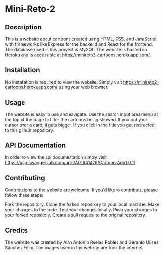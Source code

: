 # Mini-Reto-2

## Description

This is a website about cartoons created using HTML, CSS, and JavaScript with frameworks like Express for the backend and React for the frontend. The database used in this proyect is MySQL. The website is hosted on Heroku and is accessible at https://minireto2-cartoons.herokuapp.com/.

## Installation

No installation is required to view the website. Simply visit https://minireto2-cartoons.herokuapp.com/ using your web browser.

## Usage

The website is easy to use and navigate. Use the search input area menu at the top of the page to filter the cartoons being showed. If you put your cursor over a card, it gets bigger.
If you click in the title you get redirected to this github repository.

## API Documentation

In order to view the api documentation simply visit https://app.swaggerhub.com/apis/A01641426/Cartoon-Api/1.0.11

## Contributing

Contributions to the website are welcome. If you'd like to contribute, please follow these steps:

Fork the repository.
Clone the forked repository to your local machine.
Make your changes to the code.
Test your changes locally.
Push your changes to your forked repository.
Create a pull request to the original repository.

## Credits

The website was created by Alan Antonio Ruelas Robles and Gerardo Ulises Sánchez Félix. The images used in the website are from the internet.
